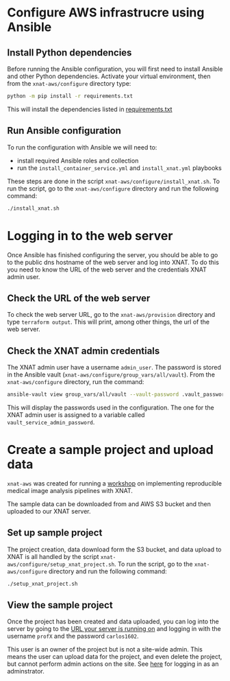 # Configure AWS infrastrucre using Ansible

## Install Python dependencies

Before running the Ansible configuration, you will first need to install Ansible and other Python dependencies. Activate your virtual environment, then from the `xnat-aws/configure` directory type:

```bash
python -m pip install -r requirements.txt
```

This will install the dependencies listed in [requirements.txt](requirements.txt)

## Run Ansible configuration

To run the configuration with Ansible we will need to:

- install required Ansible roles and collection
- run the `install_container_service.yml` and `install_xnat.yml` playbooks

These steps are done in the script `xnat-aws/configure/install_xnat.sh`. To run the script, go to the `xnat-aws/configure` directory and run the following command:

```bash
./install_xnat.sh
```

# Logging in to the web server

Once Ansible has finished configuring the server, you should be able to go to the public dns hostname of the web server and log into XNAT. To do this you need to know the URL of the web server and the credentials XNAT admin user.

## Check the URL of the web server

To check the web server URL, go to the `xnat-aws/provision` directory and type `terraform output`. This will print, among other things, the url of the web server.

## Check the XNAT admin credentials

The XNAT admin user have a username `admin_user`. The password is stored in the Ansible vault (`xnat-aws/configure/group_vars/all/vault`). From the `xnat-aws/configure` directory, run the command:

```bash
ansible-vault view group_vars/all/vault --vault-password .vault_password
```

This will display the passwords used in the configuration. The one for the XNAT admin user is assigned to a variable called `vault_service_admin_password`.

# Create a sample project and upload data

`xnat-aws` was created for running a [workshop](https://healthbioscienceideas.github.io/MedICSS-Project-Repro-Pipelines/) on implementing reproducible medical image analysis pipelines with XNAT.

The sample data can be downloaded from and AWS S3 bucket and then uploaded to our XNAT server.

## Set up sample project

The project creation, data download form the S3 bucket, and data upload to XNAT is all handled by the script `xnat-aws/configure/setup_xnat_project.sh`. To run the script, go to the `xnat-aws/configure` directory and run the following command:

```bash
./setup_xnat_project.sh
```

## View the sample project

Once the project has been created and data uploaded, you can log into the server by going to the [URL your server is running on](#check-the-url-of-the-web-server) and logging in with the username `profX` and the password `carlos1602`.

This user is an owner of the project but is not a site-wide admin. This means the user can upload data for the project, and even delete the project, but cannot perform admin actions on the site. See [here](#check-the-xnat-admin-credentials) for logging in as an adminstrator.
